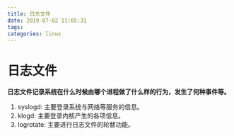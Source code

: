 ```yaml
---
title: 日志文件
date: 2019-07-02 11:05:31
tags:
categories: linux
---
```


# 日志文件
**日志文件记录系统在什么时候由哪个进程做了什么样的行为，发生了何种事件等。**

1. syslogd: 主要登录系统与网络等服务的信息。
2. klogd: 主要登录内核产生的各项信息。
3. logrotate: 主要进行日志文件的轮替功能。


